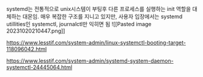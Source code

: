 
systemd는 전통적으로 unix시스템이 부팅후 다른 프로세스를 실행하는 init 역할을 대체하는 대몬임.
매우 복잡한 구조를 지니고 있지만, 사용자 입장에서는 systemd utillities인 systemctl, journalctl만 익히면 됨
![[Pasted image 20231020210447.png]]

https://www.lesstif.com/system-admin/linux-systemctl-booting-target-118096042.html

https://www.lesstif.com/system-admin/systemd-system-daemon-systemctl-24445064.html